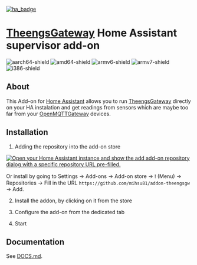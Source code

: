 [![ha_badge](https://img.shields.io/badge/Home%20Assistant-Add%20On-blue.svg)](https://www.home-assistant.io/)
# [TheengsGateway](https://theengs.github.io/gateway/) Home Assistant supervisor add-on

[aarch64-shield]: https://img.shields.io/badge/aarch64-yes-green.svg
[amd64-shield]: https://img.shields.io/badge/amd64-yes-green.svg
[armv6-shield]: https://img.shields.io/badge/armv6-yes-green.svg
[armv7-shield]: https://img.shields.io/badge/armv7-yes-green.svg
[i386-shield]: https://img.shields.io/badge/i386-yes-green.svg
![aarch64-shield]
![amd64-shield]
![armv6-shield]
![armv7-shield]
![i386-shield]

## About
This Add-on for [Home Assistant](https://www.home-assistant.io/) allows you to run [TheengsGateway](https://theengs.github.io/gateway/) directly on your HA instalation and get readings from sensors which are maybe too far from your [OpenMQTTGateway](https://docs.openmqttgateway.com/) devices.


## Installation
1) Adding the repository into the add-on store

[![Open your Home Assistant instance and show the add add-on repository dialog with a specific repository URL pre-filled.](https://my.home-assistant.io/badges/supervisor_add_addon_repository.svg)](https://my.home-assistant.io/redirect/supervisor_add_addon_repository/?repository_url=https%3A%2F%2Fgithub.com%2Fmihsu81%2Faddon-theengsgw)

Or install by going to Settings -> Add-ons -> Add-on store -> ⁞ (Menu) -> Repositories -> Fill in the URL `https://github.com/mihsu81/addon-theengsgw` -> Add.

2) Install the addon, by clicking on it from the store

3) Configure the add-on from the dedicated tab

4) Start

## Documentation

See [DOCS.md](https://github.com/mihsu81/addon-theengsgw/blob/main/theengsgateway/DOCS.md).
